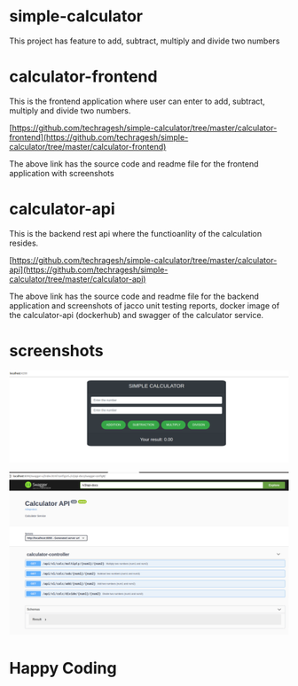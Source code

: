 # simple-calculator
This project has feature to add, subtract, multiply and divide two numbers

# calculator-frontend

This is the frontend application where user can enter to add, subtract, multiply and divide two numbers.

[https://github.com/techragesh/simple-calculator/tree/master/calculator-frontend](https://github.com/techragesh/simple-calculator/tree/master/calculator-frontend)

The above link has the source code and readme file for the frontend application with screenshots

# calculator-api

This is the backend rest api where the functioanlity of the calculation resides.

[https://github.com/techragesh/simple-calculator/tree/master/calculator-api](https://github.com/techragesh/simple-calculator/tree/master/calculator-api)

The above link has the source code and readme file for the backend application and screenshots of jacco unit testing reports, docker image of the calculator-api (dockerhub) and swagger of the calculator service.

# screenshots

![calculator-ui](calculator-ui.png)

![calculatorapi-swagger.png](calculatorapi-swagger.png)

# Happy Coding

